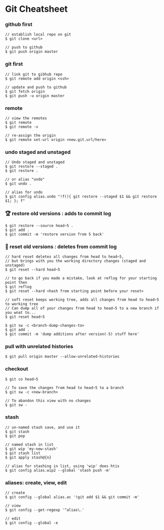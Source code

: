 # Git Cheatsheet

### github first 
```console
// establish local repo on git
$ git clone <url>

// push to github
$ git push origin master

```

### git first
```console
// link git to gibhub repo
$ git remote add origin <ssh>

// update and push to github
$ git fetch origin
$ git push -u origin master
``` 

### remote
```console
// view the remotes
$ git remote
$ git remote -v

// re-assign the origin
$ git remote set-url origin <new.git.url/here>
```

### undo staged and unstaged
```console
// Undo staged and unstaged 
$ git restore --staged .
$ git restore .

// or alias "undo"
$ git undo .

// alias for undo
$ git config alias.undo "!f(){ git restore --staged $1 && git restore $1; }; f"
```

### :trophy: restore old versions : **adds to commit log**
```console 
$ git restore --source head~5 .
$ git add .
$ git commit -m 'restore version from 5 back'
```

### :shit: reset old versions : **deletes from commit log**
```console
// hard reset deletes all changes from head to head~5, 
// but brings with you the working directory changes (staged and unstaged)
$ git reset --hard head~5 

// to go back if you made a mistake, look at reflog for your starting point then
$ git reflog
$ git reset --hard <hash from starting point before your reset>

// soft reset keeps working tree, adds all changes from head to head~5 to working tree
// Can dump all of your changes from head to head~5 to a new branch if you wnat to...
$ git reset head~5  

$ git sw -c <branch-dump-changes-to>
$ git add .
$ git commit -m 'dump additions after version(-5) stuff here'
```

### pull with unrelated histories
```console
$ git pull origin master --allow-unrelated-histories
```

### checkout
```console
$ git co head~5

// To save the changes from head to head~5 to a branch
$ git sw -c <new-branch>

// To abandon this view with no changes
$ git sw -
```
### stash
```console
// un-named stash save, and use it
$ git stash 
$ git pop

// named stash in list
$ git wip 'my-new-stash'
$ git stash list
$ git apply stash@{n}

// alias for stashing in list, using 'wip' does htis
$ git config alias.wip2 --global 'stash push -m'
```

### aliases: create, view, edit
```console
// create
$ git config --global alias.ac '!git add $1 && git commit -m'

// view
$ git config --get-regexp '^alias\.'

// edit
$ git config --global -e 
```